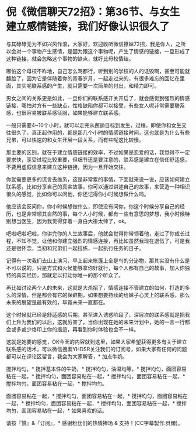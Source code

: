 # 倪《微信聊天72招》：第36节、与女生建立感情链接，我们好像认识很久了

与其碌碌无为不如兴风作浪，大家好，欢迎收听微信撩妹72招，我是你人，之所以会对一个事物产生感情，是因为跟这个事物呢，产生了情感的链接，一旦形成了这种链接，就会忽略这个事物的缺点，就好比母校情结。

哪怕这个母校不咋地，自己怎么骂都行，听到别的学校的人的诋毁啊，甚至可能就翻脸了，因为它是伴随着你的青春岁月，一起走过来的，有很多难忘的回忆在里面，其实呢联系感的产生，就只需要一次简单的付出，和精力即可。

男女之间的关系更是如此，一旦你们的联系感开关开启了，就会感觉到强烈的情感链接，哪怕对方有一些缺点，性格缺陷你都可以接受，有些女人呢非常需要联系感，也很容易被联系感征服，如果能够建立联系感。

一般只需要4~10个小时，就可以走完从邂逅目标到发生，过程，即使你和女生交往很久了，真正起作用的，都是那几个小时的情感链接时间，这也就是为什么有些兄弟，可以快速的和女生开展一段关系，而有些呢这比较慢。

那主要的区别，就在于建立情感链接的效率，不过如果是恋爱的话，我觉得不一定要求快，享受过程比较重要，但细节还是要注意的，联系感是建立在信任舒适感，不要用虚假信息来建立这种链接，因为一旦开始交往。

你就需要更多的谎言去维系，这是非常累的事情，下面就来说一说，应该如何建立联系感，比如分享自己的真实故事，你可以通过讲述自己的故事，来营造一种相识很久的感觉，比如你可以问他，你还记得你小时候想做什么吗。

他应该会反问你，你小时候想做什么，即使没有问你，你这个时候分享自己的经历，也是非常顺其自然的事，每个人小时候，都有一些有意思的梦想，我小时候特别想当医生，因为我觉得穿着一身白大褂太帅了，ok。

吧啦吧啦吧啦，你讲完你的人生故事后，他就会觉得你带领着他，走过了你成长过程，不知不觉，让他和你建立强烈的情感连接，再比如虽然我现在退伍了，可是我还是很怀念，当初和兄弟们一起拉练，一起执行任务的日子。

记得有一次我们去山上演习，早上起来帐篷上全是鸟的分泌物，那其实没有什么是不可以说的，只是方式和火候能够拿你好就行，每个人都有自己的故事，加入你独特的真实经历，那就足以打动你唯一的那个听众了。

再比如讨论两个人的未来，这就是大杀招了，情感连接不管建立的如何，打造的多么的深情，但是都会有它的保鲜期，如果想要持续的给妹子心灵上的联系感，那么未来的展望是最有效的，毕竟未来一直都在。

这个时候就已经是舒适感的后期，甚至进入诱惑阶段了，深层次的联系感就是把我们上升为我们的以后，这就厉害了，当你出现在她的未来计划中，她的一言一行都会或多或少烙印上你的痕迹，再看到你时体验也会不一样。

这就是她要的感觉，OK今天的内容就到这里，如果大家希望获得更多有关于建立联系感的话术，可以微信搜索YHDSR关注我们的订阅号，如果大家有任何的问题都可以在评论区留言，我会为大家解答，* 加点牛奶。

搅拌均匀，* 搅拌基本性的牛奶，* 搅拌均匀，油温均等，* 搅拌均匀，面团容易粘在一起，* 搅拌均匀，面团容易粘在一起，* 搅拌均匀，面团容易粘在一起，* 搅拌均匀，面团容易粘在一起，* 搅拌均匀。

面团容易粘在一起，* 搅拌均匀，面团容易粘在一起，* 搅拌均匀，面团容易粘在一起，* 搅拌均匀，面团容易粘在一起，* 搅拌均匀，面团容易粘在一起，* 搅拌均匀，面团容易粘在一起，* 如果喜欢的话。

请按『赞』&『订阅』，* 感谢粉丝们的热情捧场 & 支持！(CC字幕製作:貝爾)。
